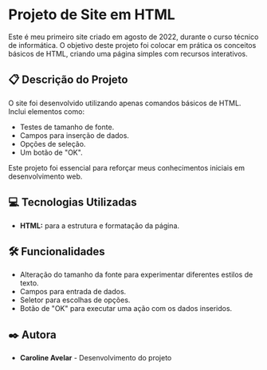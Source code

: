 # Projeto de Site em HTML

Este é meu primeiro site criado em agosto de 2022, durante o curso técnico de informática. O objetivo deste projeto foi colocar em prática os conceitos básicos de HTML, criando uma página simples com recursos interativos.

## 📋 Descrição do Projeto

O site foi desenvolvido utilizando apenas comandos básicos de HTML. Inclui elementos como:
- Testes de tamanho de fonte.
- Campos para inserção de dados.
- Opções de seleção.
- Um botão de "OK".

Este projeto foi essencial para reforçar meus conhecimentos iniciais em desenvolvimento web.

## 💻 Tecnologias Utilizadas

- **HTML:** para a estrutura e formatação da página.

## 🛠️ Funcionalidades

- Alteração do tamanho da fonte para experimentar diferentes estilos de texto.
- Campos para entrada de dados.
- Seletor para escolhas de opções.
- Botão de "OK" para executar uma ação com os dados inseridos.

## ✒️ Autora

- **Caroline Avelar** - Desenvolvimento do projeto
